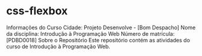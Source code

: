 # css-flexbox
Informações do Curso
Cidade: Projeto Desenvolve - [Bom Despacho]
Nome da disciplina: Introdução à Programação Web
Número de matrícula: [PDBD0018]
Sobre o Repositório
Este repositório contém as atividades do curso de Introdução à Programação Web.
